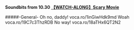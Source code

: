 **Soundbits from 10.30 [【WATCH-ALONG】Scary Movie](www.youtube.com/watch?v=oW5rJTGLvqA)**

#####-General-
Oh no, daddy!
voca.ro/1inGiwHdk9md
Woah
voca.ro/19C7c3ThzRDB
No way!
voca.ro/18aTHx6QT2N2